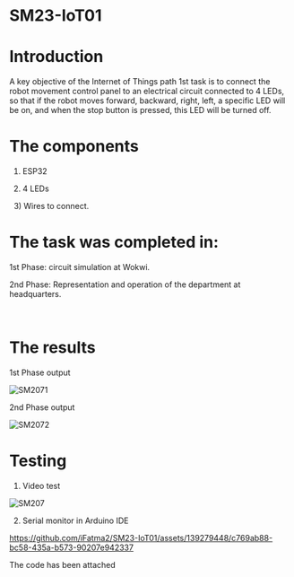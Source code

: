 # SM23-IoT01  

# Introduction
  A key objective of the Internet of Things path 1st task is to connect the robot movement control panel to an electrical circuit connected to 4 LEDs, so that if the robot moves forward, backward, right, left, a specific LED will be on, and when the stop button is pressed, this LED will be turned off.




# The components

   1) ESP32

   2) 4 LEDs

   3) Wires to connect.


 

# The task was completed in: 

  1st Phase: circuit simulation at Wokwi.

  2nd Phase: Representation and operation of the department at headquarters.


 

# The results

1st Phase output

  ![SM2071](https://github.com/iFatma2/SM23-IoT01/assets/139279448/3a717751-823f-48f8-9456-4f676502b792)




2nd Phase output

  ![SM2072](https://github.com/iFatma2/SM23-IoT01/assets/139279448/5b1c9f18-74f0-4d72-b326-b9d61ccb08de)




# Testing 

  1) Video test

  ![SM207](https://github.com/iFatma2/SM23-IoT01/assets/139279448/114eaced-692d-43ba-9a9e-3f309e1e69da)



  2) Serial monitor in Arduino IDE
       
  https://github.com/iFatma2/SM23-IoT01/assets/139279448/c769ab88-bc58-435a-b573-90207e942337






The code has been attached
